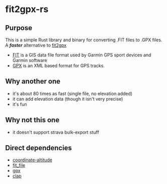 # fit2gpx-rs

## Purpose

This is a simple Rust library and binary for converting .FIT files to .GPX files.
A **_faster_** alternative to [fit2gpx](https://github.com/dodo-saba/fit2gpx)

-   [FIT](https://developer.garmin.com/fit/overview/) is a GIS data file format used by Garmin GPS sport devices and Garmin software
-   [GPX](https://docs.fileformat.com/gis/gpx/) is an XML based format for GPS tracks.

## Why another one

-   it's about 80 times as fast (single file, no elevation added)
-   it can add elevation data (though it isn't very precise)
-   it's fun

## Why not this one

-   it doesn't support strava bulk-export stuff

## Direct dependencies

-   [coordinate-altitude](https://github.com/jeromeschmied/coordinate-altitude)
-   [fit_file](https://crates.io/crates/fit_file)
-   [gpx](https://crates.io/crates/gpx)
-   [clap](https://crates.io/crates/clap)
